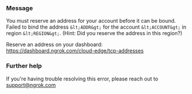 
### Message
You must reserve an address for your account before it can be bound.
Failed to bind the address `&lt;ADDR&gt;` for the account `&lt;ACCOUNT&gt;` in region `&lt;REGION&gt;`.
(Hint: Did you reserve the address in this region?)

Reserve an address on your dashboard: https://dashboard.ngrok.com/cloud-edge/tcp-addresses

### Further help
If you're having trouble resolving this error, please reach out to [support@ngrok.com](mailto:support@ngrok.com?subject=Help%20with%20ERR_NGROK_307)

